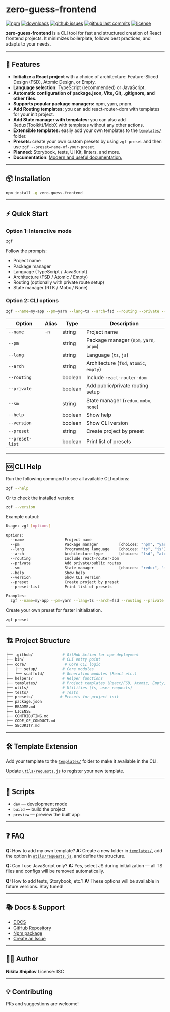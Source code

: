 # zero-guess-frontend

[![npm](https://img.shields.io/npm/v/zero-guess-frontend.svg?style=for-the-badge&logoColor=white)](https://www.npmjs.com/package/zero-guess-frontend)
[![downloads](https://img.shields.io/npm/dm/zero-guess-frontend?style=for-the-badge&logoColor=white)](https://www.npmjs.com/package/zero-guess-frontend)
[![github issues](https://img.shields.io/github/issues/LAYT73/zero-guess-frontend?&style=for-the-badge&color=E0AF68)](https://github.com/LAYT73/zero-guess-frontend/issues)
[![github last commits](https://img.shields.io/github/last-commit/LAYT73/zero-guess-frontend?style=for-the-badge&color=AD8EE6)](https://www.npmjs.com/package/zero-guess-frontend)
[![license](https://img.shields.io/npm/l/@nestjs/core.svg?style=for-the-badge&logoColor=white)](https://github.com/LAYT73/zero-guess-frontend?tab=MIT-1-ov-file)

**zero-guess-frontend** is a CLI tool for fast and structured creation of React frontend projects. It minimizes boilerplate, follows best practices, and adapts to your needs.

---

## 🚀 Features

- **Initialize a React project** with a choice of architecture: Feature-Sliced Design (FSD), Atomic Design, or Empty.
- **Language selection:** TypeScript (recommended) or JavaScript.
- **Automatic configuration of package.json, Vite, Git, .gitignore, and other files.**
- **Supports popular package managers:** npm, yarn, pnpm.
- **Add Routing templates:** you can add react-router-dom with templates for your init project.
- **Add State manager with templates:** you can also add Redux(Toolkit)/MobX with templates without any other actions.
- **Extensible templates:** easily add your own templates to the [`templates/`](templates/) folder.
- **Presets:** create your own custom presets by using `zgf-preset` and then use `zgf --preset=name-of-your-preset`.
- **Planned:** Storybook, tests, UI Kit, linters, and more.
- **Documentation**: [Modern and useful documentation.](https://layt73.github.io/zero-guess-frontend-docs/)

---

## 📦 Installation

```bash
npm install -g zero-guess-frontend
```

---

## ⚡ Quick Start

### Option 1: Interactive mode

```bash
zgf
```

Follow the prompts:

- Project name
- Package manager
- Language (TypeScript / JavaScript)
- Architecture (FSD / Atomic / Empty)
- Routing (optionally with private route setup)
- State manager (RTK / Mobx / None)

### Option 2: CLI options

```bash
zgf --name=my-app --pm=yarn --lang=ts --arch=fsd --routing --private --sm=redux
```

| Option          | Alias | Type    | Description                             |
| --------------- | ----- | ------- | --------------------------------------- |
| `--name`        | `-n`  | string  | Project name                            |
| `--pm`          |       | string  | Package manager (`npm`, `yarn`, `pnpm`) |
| `--lang`        |       | string  | Language (`ts`, `js`)                   |
| `--arch`        |       | string  | Architecture (`fsd`, `atomic`, `empty`) |
| `--routing`     |       | boolean | Include `react-router-dom`              |
| `--private`     |       | boolean | Add public/private routing setup        |
| `--sm`          |       | string  | State manager (`redux`, `mobx`, `none`) |
| `--help`        |       | boolean | Show help                               |
| `--version`     |       | boolean | Show CLI version                        |
| `--preset`      |       | string  | Create project by preset                |
| `--preset-list` |       | boolean | Print list of presets                   |

---

## 🆘 CLI Help

Run the following command to see all available CLI options:

```bash
zgf --help
```

Or to check the installed version:

```bash
zgf --version
```

Example output:

```bash
Usage: zgf [options]

Options:
  --name                  Project name
  --pm                    Package manager         [choices: "npm", "yarn", "pnpm"]
  --lang                  Programming language    [choices: "ts", "js"]
  --arch                  Architecture type       [choices: "fsd", "atomic", "empty"]
  --routing               Include react-router-dom
  --private               Add private/public routes
  --sm                    State manager           [choices: "redux", "mobx", "none"]
  --help                  Show help
  --version               Show CLI version
  --preset                Create project by preset
  --preset-list           Print list of presets

Examples:
  zgf --name=my-app --pm=yarn --lang=ts --arch=fsd --routing --private --sm=redux
```

Create your own preset for faster initialization.

```bash
zgf-preset
```

---

## 🏗️ Project Structure

```bash
├── .github/             # GitHub Action for npm deployment
├── bin/                 # CLI entry point
├── core/                 # Core CLI logic
│   ├── setup/           # Core modules
│   └── scaffold/        # Generation modules (React etc.)
├── helpers/             # Helper functions
├── templates/           # Project templates (React/FSD, Atomic, Empty, React-Router-Dom, State managers and your custom)
├── utils/               # Utilities (fs, user requests)
├── tests/               # Tests
├── presets/            # Presets for project init
├── package.json
├── README.md
├── LICENSE
├── CONTRIBUTING.md
├── CODE_OF_CONDUCT.md
└── SECURITY.md
```

---

## 🛠️ Template Extension

Add your template to the [`templates/`](templates/) folder to make it available in the CLI.

Update [`utils/requests.js`](utils/requests.js) to register your new template.

---

## 📝 Scripts

- `dev` — development mode
- `build` — build the project
- `preview` — preview the built app

---

## ❓ FAQ

**Q:** How to add my own template?
**A:** Create a new folder in [`templates/`](templates/), add the option in [`utils/requests.js`](utils/requests.js), and define the structure.

**Q:** Can I use JavaScript only?
**A:** Yes, select JS during initialization — all TS files and configs will be removed automatically.

**Q:** How to add tests, Storybook, etc.?
**A:** These options will be available in future versions. Stay tuned!

---

## 📚 Docs & Support

- [DOCS](https://layt73.github.io/zero-guess-frontend-docs/)
- [GitHub Repository](https://github.com/LAYT73/zero-guess-frontend)
- [Npm package](https://www.npmjs.com/package/zero-guess-frontend)
- [Create an Issue](https://github.com/LAYT73/zero-guess-frontend/issues)

---

## 🧑‍💻 Author

**Nikita Shipilov**
License: ISC

---

## 💡 Contributing

PRs and suggestions are welcome!
